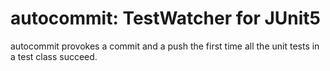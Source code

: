 # autocommit: TestWatcher for JUnit5

autocommit provokes a commit and a push the first time all the unit tests in a test class succeed.

